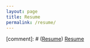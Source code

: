 ```yaml
---
layout: page
title: Resume
permalink: /resume/
---
```


[comment]: # ([Resume](https://github.com/gitmor/gitmor.github.io/blob/master/Resume_Aug_24_2021_ABA_VijayVenkata.pdf))
[Resume](https://gitmor.github.io/index-traditional.html)
